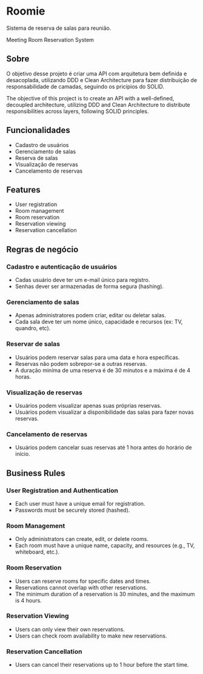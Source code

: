 # Roomie

Sistema de reserva de salas para reunião.

Meeting Room Reservation System

## Sobre

O objetivo desse projeto é criar uma API com arquitetura bem definida e desacoplada, utilizando DDD e Clean Architecture para fazer distribuição de responsabilidade de camadas, seguindo os pricípios do SOLID.

The objective of this project is to create an API with a well-defined, decoupled architecture, utilizing DDD and Clean Architecture to distribute responsibilities across layers, following SOLID principles.

## Funcionalidades

- Cadastro de usuários
- Gerenciamento de salas
- Reserva de salas
- Visualização de reservas
- Cancelamento de reservas

## Features

- User registration
- Room management
- Room reservation
- Reservation viewing
- Reservation cancellation

## Regras de negócio

### Cadastro e autenticação de usuários
- Cadas usuário deve ter um e-mail único para registro.
- Senhas dever ser armazenadas de forma segura (hashing).

### Gerenciamento de salas
- Apenas administratores podem criar, editar ou deletar salas.
- Cada sala deve ter um nome único, capacidade e recursos (ex: TV, quandro, etc).

### Reservar de salas
- Usuários podem reservar salas para uma data e hora específicas.
- Reservas não podem sobrepor-se a outras reservas.
- A duração miníma de uma reserva é de 30 minutos e a máxima é de 4 horas.

### Visualização de reservas
- Usuários podem visualizar apenas suas próprias reservas.
- Usuários podem visualizar a disponibilidade das salas para fazer novas reservas.

### Cancelamento de reservas
- Usuários podem cancelar suas reservas até 1 hora antes do horário de início.

## Business Rules

### User Registration and Authentication
- Each user must have a unique email for registration.
- Passwords must be securely stored (hashed).

### Room Management
- Only administrators can create, edit, or delete rooms.
- Each room must have a unique name, capacity, and resources (e.g., TV, whiteboard, etc.).

### Room Reservation
- Users can reserve rooms for specific dates and times.
- Reservations cannot overlap with other reservations.
- The minimum duration of a reservation is 30 minutes, and the maximum is 4 hours.

### Reservation Viewing
- Users can only view their own reservations.
- Users can check room availability to make new reservations.

### Reservation Cancellation
- Users can cancel their reservations up to 1 hour before the start time.
